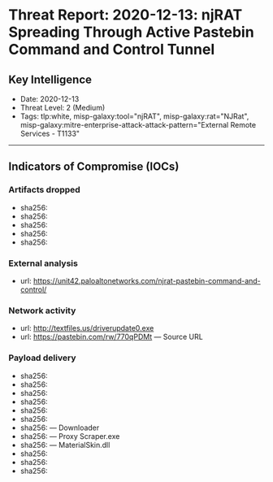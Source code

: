 # Threat Report: 2020-12-13: njRAT Spreading Through Active Pastebin Command and Control Tunnel


## Key Intelligence
* Date: 2020-12-13
* Threat Level: 2 (Medium)
* Tags: tlp:white, misp-galaxy:tool="njRAT", misp-galaxy:rat="NJRat", misp-galaxy:mitre-enterprise-attack-attack-pattern="External Remote Services - T1133"

---

## Indicators of Compromise (IOCs)
### Artifacts dropped
* sha256: <sha256>
* sha256: <sha256>
* sha256: <sha256>
* sha256: <sha256>
* sha256: <sha256>

### External analysis
* url: https://unit42.paloaltonetworks.com/njrat-pastebin-command-and-control/

### Network activity
* url: http://textfiles.us/driverupdate0.exe
* url: https://pastebin.com/rw/770qPDMt — Source URL

### Payload delivery
* sha256: <sha256>
* sha256: <sha256>
* sha256: <sha256>
* sha256: <sha256>
* sha256: <sha256>
* sha256: <sha256>
* sha256: <sha256> — Downloader
* sha256: <sha256> — Proxy Scraper.exe
* sha256: <sha256> — MaterialSkin.dll
* sha256: <sha256>
* sha256: <sha256>
* sha256: <sha256>
